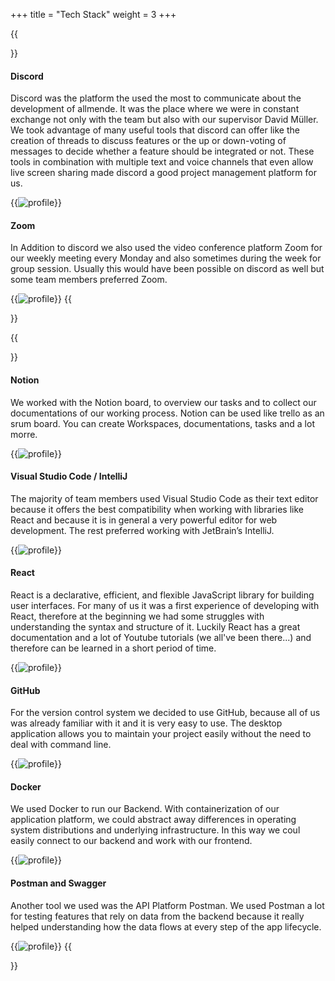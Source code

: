 +++
title = "Tech Stack"
weight = 3
+++

{{<section title="Communication">}}



#### Discord 

Discord was the platform the used the most to communicate about the development of allmende. It was the place where we were in constant exchange not only with the team but also with our supervisor David Müller. We took advantage of many useful tools that discord can offer like the creation of threads to discuss features or the up or down-voting of messages to decide whether a feature should be integrated or not. These tools in combination with multiple text and voice channels that even allow live screen sharing made discord a good project management platform for us.

{{<image src="Discord.png" alt="profile" >}}


#### Zoom

In Addition to discord we also used the video conference platform Zoom for our weekly meeting every Monday and also sometimes during the week for group session. Usually this would have been possible on discord as well but some team members preferred Zoom.

{{<image src="Zoom.png" alt="profile" >}}
{{</section>}}





{{<section title="Development">}}
#### Notion

We worked with the Notion board, to overview our tasks and to collect our documentations of our working process. Notion can be used like trello as an srum board. You can create Workspaces, documentations, tasks and a lot morre.

{{<image src="Notion.png" alt="profile" >}}

#### Visual Studio Code / IntelliJ

The majority of team members used Visual Studio Code as their text editor because it offers the best compatibility when working with libraries like React and because it is in general a very powerful editor for web development. The rest preferred working with JetBrain’s IntelliJ.

{{<image src="VSC.png" alt="profile" >}}
#### React 

React is a declarative, efficient, and flexible JavaScript library for building user interfaces. For many of us it was a first experience of developing with React, therefore at the beginning we had some struggles with understanding the syntax and structure of it. Luckily React has a great documentation and a lot of Youtube tutorials (we all've been there...) and therefore can be learned in a short period of time.

{{<image src="React.png" alt="profile" >}}
#### GitHub

For the version control system we decided to use GitHub, because all of us was already familiar with it and it is very easy to use. The desktop application allows you to maintain your project easily without the need to deal with command line. 

{{<image src="Github.png" alt="profile" >}}
#### Docker

We used Docker to run our Backend. With containerization of our application platform, we could abstract away differences in operating system distributions and underlying infrastructure. In this way we coul easily connect to our backend and work with our frontend.

{{<image src="Docker.png" alt="profile" >}}

#### Postman and Swagger

Another tool we used was the API Platform Postman. We used Postman a lot for testing features that rely on data from the backend because it really helped understanding how the data flows at every step of the app lifecycle.

{{<image src="Postman.png" alt="profile" >}}
{{</section>}}



